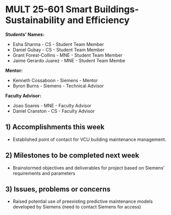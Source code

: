 # MULT 25-601 Smart Buildings-Sustainability and Efficiency

**Students' Names:**
   - Esha Sharma - CS - Student Team Member
   - Daniel Gubay - CS - Student Team Member
   - Grant Forest-Collins - MNE - Student Team Member
   - Jaime Gerardo Juarez - MNE - Student Team Membe

**Mentor:**
   - Kenneth Cossaboon  - Siemens - Mentor
   - Byron Burns - Siemens - Technical Advisor

**Faculty Advisor:**
   - Joao Soares - MNE - Faculty Advisor
   - Daniel Cranston - CS - Faculty Advisor

## 1) Accomplishments this week ##
   - Established point of contact for VCU building maintenance management.
## 2) Milestones to be completed next week ##
   - Brainstormed objectives and deliverables for project based on Siemens’ requirements and parameters

## 3) Issues, problems or concerns ##
   - Raised potential use of preexisting predictive maintenance models developed by Siemens (need to contact Siemens for access)

   
